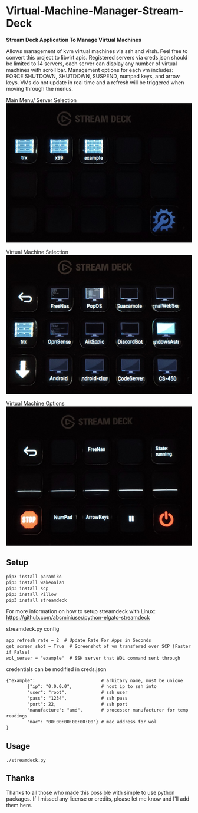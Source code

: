 # Virtual-Machine-Manager-Stream-Deck
**Stream Deck Application To Manage Virtual Machines**

Allows management of kvm virtual machines via ssh and virsh.  Feel free to convert this project to libvirt apis.  Registered servers via creds.json should be limited to 14 servers, each server can display any number of virtual machines with scroll bar.  Management options for each vm includes: FORCE SHUTDOWN, SHUTDOWN, SUSPEND, numpad keys, and arrow keys.  VMs do not update in real time and a refresh will be triggered when moving through the menus.

Main Menu/ Server Selection
![Pic](ReadMePictures/20210410_183652.jpg?raw=true "Title")

Virtual Machine Selection
![Pic](ReadMePictures/20210410_183438.jpg?raw=true "Title")

Virtual Machine Options
![Pic](ReadMePictures/20210410_183707.jpg?raw=true "Title")

## Setup

```
pip3 install paramiko
pip3 install wakeonlan
pip3 install scp
pip3 install Pillow
pip3 install streamdeck
```
For more information on how to setup streamdeck with Linux: https://github.com/abcminiuser/python-elgato-streamdeck

streamdeck.py config
```
app_refresh_rate = 2  # Update Rate For Apps in Seconds
get_screen_shot = True  # Screenshot of vm transfered over SCP (Faster if False)
wol_server = "example"  # SSH server that WOL command sent through
```

credentials can be modified in creds.json
```
{"example":                         # arbitary name, must be unique
        {"ip": "0.0.0.0",           # host ip to ssh into
        "user": "root",             # ssh user
        "pass": "1234",             # ssh pass
        "port": 22,                 # ssh port
        "manufacture": "amd",       # processor manufacturer for temp readings
        "mac": "00:00:00:00:00:00"} # mac address for wol
}
```

## Usage

```
./streamdeck.py
```

## Thanks

Thanks to all those who made this possible with simple to use python packages.  If I missed any license or credits, please let me know and I'll add them here.
